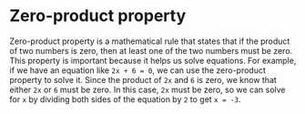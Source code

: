 # Zero-product property

Zero-product property is a mathematical rule that states that if the product of two numbers is zero, then at least one of the two numbers must be zero. This property is important because it helps us solve equations. For example, if we have an equation like `2x + 6 = 0`, we can use the zero-product property to solve it. Since the product of `2x` and `6` is zero, we know that either `2x` or `6` must be zero. In this case, `2x` must be zero, so we can solve for `x` by dividing both sides of the equation by `2` to get `x = -3`.
